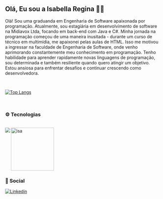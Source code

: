## Olá, Eu sou a Isabella Regina 👋🏽 
Olá! Sou uma graduanda em Engenharia de Software apaixonada por programação. Atualmente, sou estagiária em desenvolvimento de software na Midiavox Ltda, focando em back-end com Java e C#. Minha jornada na programação começou de uma maneira inusitada - durante um curso de técnico em multimídia, me apaixonei pelas aulas de HTML. Isso me motivou a ingressar na faculdade de Engenharia de Software, onde venho aprimorando constantemente meu conhecimento em programação. Tenho habilidade para aprender rapidamente novas linguagens de programação, sou determinada e também resiliente quando quero atingir um objetivo. Estou ansiosa para enfrentar desafios e continuar crescendo como desenvolvedora.

<br>

[![Top Langs](https://github-readme-stats.vercel.app/api/top-langs/?username=isaaregina&layout=compact&theme=dark)](https://github.com/isaaregina)

<br>

### ⚙️ Tecnologias
<div style= "display:inline-block"> <br>
<img src="https://devicons.dev.br/icons?icon=HTML,CSS,JavaScript,Java,Spring,CS,C,DotNet&theme=dark" />
<img align=right src="https://github.com/isaaregina/isaaregina/assets/114022518/a050af1a-1cd1-46d0-8e32-58f77effbec2" alt="isa" width=140 />
</div>


<br>

### 💫 Social
[![Linkedin](https://img.shields.io/badge/LinkedIn-0077B5?style=for-the-badge&logo=linkedin&logoColor=white)](https://www.linkedin.com/in/isabella-regina-019222238/)
